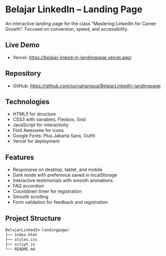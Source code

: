# Belajar LinkedIn – Landing Page

An interactive landing page for the class “Mastering LinkedIn for Career Growth”. Focused on conversion, speed, and accessibility.

## Live Demo
- Vercel: https://belajar-linked-in-landingpage.vercel.app/

## Repository
- GitHub: https://github.com/suryahanjaya/BelajarLinkedIn-landingpage

## Technologies
- HTML5 for structure
- CSS3 with variables, Flexbox, Grid
- JavaScript for interactivity
- Font Awesome for icons
- Google Fonts: Plus Jakarta Sans, Outfit
- Vercel for deployment

## Features
- Responsive on desktop, tablet, and mobile
- Dark mode with preference saved in localStorage
- Interactive testimonials with smooth animations
- FAQ accordion
- Countdown timer for registration
- Smooth scrolling
- Form validation for feedback and registration

## Project Structure
```bash
BelajarLinkedIn-landingpage/
├── index.html
├── styles.css
├── script.js
└── README.md
